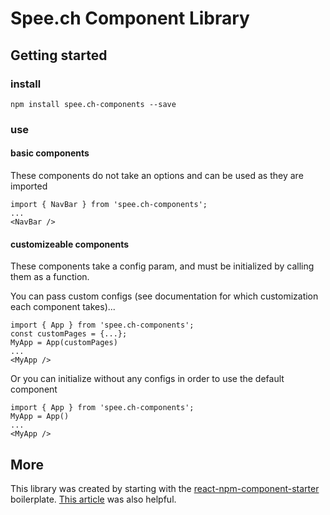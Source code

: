 # Spee.ch Component Library

## Getting started

### install
```
npm install spee.ch-components --save 
```

### use
#### basic components 
These components do not take an options and can be used as they are imported
```
import { NavBar } from 'spee.ch-components';
...
<NavBar />
```
#### customizeable components 
These components take a config param, and must be initialized by calling them as a function.

You can pass custom configs (see documentation for which customization each component takes)...
```
import { App } from 'spee.ch-components';
const customPages = {...};
MyApp = App(customPages)
...
<MyApp />
```
Or you can initialize without any configs in order to use the default component
```
import { App } from 'spee.ch-components';
MyApp = App()
...
<MyApp />
```

## More

This library was created by starting with the [react-npm-component-starter](https://github.com/yogaboll/react-npm-component-starter) boilerplate. 
[This article](https://medium.com/@_alanbsmith/building-a-react-component-library-part-1-d8a1e248fe6c) was also helpful.
